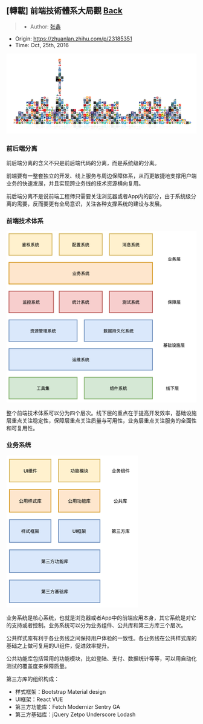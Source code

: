 ## [轉載] 前端技術體系大局觀 [Back](./../post.md)

> - Author: [张鑫](https://www.zhihu.com/people/zhangxin840)
- Origin: https://zhuanlan.zhihu.com/p/23185351
- Time: Oct, 25th, 2016

![](./v2-ae9f857074809a33e0b075e51424bd62_b.png)

### 前后端分离

前后端分离的含义不只是前后端代码的分离，而是系统级的分离。

前端要有一整套独立的开发、线上服务与周边保障体系，从而更敏捷地支撑用户端业务的快速发展，并且实现跨业务线的技术资源横向复用。

前后端分离不是说前端工程师只需要关注浏览器或者App内的部分，由于系统级分离的需要，反而要更有全局意识，关注各种支撑系统的建设与发展。

### 前端技术体系

![](./v2-bdaf689721ed080a5948f09710cb6bf8_b.png)

整个前端技术体系可以分为四个层次。线下层的重点在于提高开发效率，基础设施层重点关注稳定性，保障层重点关注质量与可用性，业务层重点关注服务的全面性和可复用性。

### 业务系统

![](./v2-c9ce1ee3dbd21b96b4c1d320efbfd175_b.png)

业务系统是核心系统，也就是浏览器或者App中的前端应用本身，其它系统是对它的支持或者控制。业务系统可以分为业务组件、公共库和第三方库三个层次。

公共样式库有利于各业务线之间保持用户体验的一致性。各业务线在公共样式库的基础之上做可复用的UI组件，促进效率提升。

公共功能库包括常用的功能模块，比如登陆、支付、数据统计等等，可以用自动化测试的覆盖度来保障质量。

第三方库的组织构成：

- 样式框架：Bootstrap Material design
- UI框架：React VUE
- 第三方功能库：Fetch Modernizr Sentry GA 
- 第三方基础库：jQuery Zetpo Underscore Lodash
